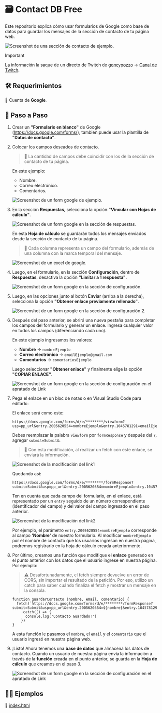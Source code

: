# 🗃️ Contact DB Free

Este repositorio explica cómo usar formularios de Google como base de datos para guardar los mensajes de la sección de contacto de tu página web.

![Screenshot de una sección de contacto de ejemplo.](https://github.com/gamboavalentinabel/contact-db-free/blob/main/assets/contact2.png?raw=true)

> [!IMPORTANT]
> La información la saque de un directo de Twitch de [goncypozzo](https://github.com/goncy) → [Canal de Twitch](https://www.twitch.tv/goncypozzo).

## 🛠️ Requerimientos

📌 Cuenta de **Google**.

## 📝 Paso a Paso

1. Crear un **"Formulario en blanco"** de Google (https://docs.google.com/forms/), tambien puede usar la plantilla de **"Datos de contacto"**.

2. Colocar los campos deseados de contacto.
    > 📌 La cantidad de campos debe coincidir con los de la sección de contacto de tu página.

    En este ejemplo:
    - Nombre.
    - Correo electrónico.
    - Comentarios.

    ![Screenshot de un form google de ejemplo.](https://github.com/gamboavalentinabel/contact-db-free/blob/main/assets/formExample.png?raw=true)

3. En la sección **Respuestas**, selecciona la opción **"Vincular con Hojas de cálculo"**.

    ![Screenshot de un form google en la sección de respuestas.](https://github.com/gamboavalentinabel/contact-db-free/blob/main/assets/formRespuestas.png?raw=true)
  
    En esta **Hoja de cálculo** se guardarán todos los mensajes enviados desde la sección de contacto de tu página.

    > 📌 Cada columna representa un campo del formulario, además de una columna con la marca temporal del mensaje.

    ![Screenshot de un excel de google.](https://github.com/gamboavalentinabel/contact-db-free/blob/main/assets/excel.png?raw=true)

4. Luego, en el formulario, en la sección **Configuración**, dentro de **Respuestas**, desactiva la opción **"Limitar a 1 respuesta"**.

    ![Screenshot de un form google en la sección de configuración.](https://github.com/gamboavalentinabel/contact-db-free/blob/main/assets/formConfig.png?raw=true)

5. Luego, en las opciones junto al botón **Enviar** (arriba a la derecha), selecciona la opción **"Obtener enlace previamente rellenado"**.

    ![Screenshot de un form google en la sección de configuración 2.](https://github.com/gamboavalentinabel/contact-db-free/blob/main/assets/formConfig2.png?raw=true)

6. Después del paso anterior, se abrirá una nueva pestaña para completar los campos del formulario y generar un enlace. Ingresa cualquier valor en todos los campos (diferenciando cada uno).

    En este ejemplo ingresamos los valores:
    - **Nombre** → `nombreEjemplo`
    - **Correo electrónico** → `emailEjemplo@gmail.com`
    - **Comentarios** → `comentariosEjemplo`

    Luego seleccionar **"Obtener enlace"** y finalmente elige la opción **"COPIAR ENLACE"**.

    ![Screenshot de un form google en la sección de configuración en el apratado de Link](https://github.com/gamboavalentinabel/contact-db-free/blob/main/assets/formLink.png?raw=true)

7. Pega el enlace en un bloc de notas o en Visual Studio Code para editarlo:

    El enlace será como este:
    ```
    https://docs.google.com/forms/d/e/********/viewform?usp=pp_url&entry.2005620554=nombreEjemplo&entry.1045781291=emailEjemplo@gmail.com&entry.839337160=comentariosEjemplo
    ```
    Debes reemplazar la palabra `viewform` por `formResponse` y después del `?`, agregar `submit=Submit&`.

    > 📌 Con esta modificación, al realizar un fetch con este enlace, se enviará la información.

    ![Screenshot de la modificación del link1](https://github.com/gamboavalentinabel/contact-db-free/blob/main/assets/link1.png?raw=true)

    Quedando así:

    ```
    https://docs.google.com/forms/d/e/********/formResponse?submit=Submit&usp=pp_url&entry.2005620554=nombreEjemplo&entry.1045781291=emailEjemplo@gmail.com&entry.839337160=comentariosEjemplo
    ```

    Ten en cuenta que cada campo del formulario, en el enlace, está representado por un `entry` seguido de un número correspondiente (identificador del campo) y del valor del campo ingresado en el paso anterior.

    ![Screenshot de la modificación del link2](https://github.com/gamboavalentinabel/contact-db-free/blob/main/assets/link2.png?raw=true)
    
    Por ejemplo, el parámetro `entry.2005620554=nombreEjemplo` corresponde al campo **'Nombre'** de nuestro formulario. Al modificar `nombreEjemplo` por el nombre de contacto que los usuarios ingresan en nuestra página, podremos registrarlo en la hoja de cálculo creada anteriormente.

8. Por último, creamos una función que modifique el **enlace** generado en el punto anterior con los datos que el usuario ingrese en nuestra página. Por ejemplo:

    > ⚠️ Desafortunadamente, el fetch siempre devuelve un error de CORS, sin importar el resultado de la petición. Por eso, utilizo un catch para saber cuándo finaliza el fetch y mostrar un mensaje en la consola.

    ```
    function guardarContacto (nombre, email, comentario) {
      fetch(`https://docs.google.com/forms/d/e/********/formResponse?submit=Submit&usp=pp_url&entry.2005620554=${nombre}&entry.1045781291=${email}&entry.839337160=${comentario}`)
        .catch(() => {
          console.log('Contacto Guardado!')
        })
    }
    ```

    A esta función le pasamos el `nombre`, el `email` y el `comentario` que el usuario ingresó en nuestra página web.

9. ¡Listo! Ahora tenemos una **base de datos** que almacena los datos de contacto. Cuando un usuario de nuestra página envía la información a través de la **función** creada en el punto anterior, se guarda en la **Hoja de cálculo** que creamos en el paso 3.

    ![Screenshot de un form google en la sección de configuración en el apratado de Link](https://github.com/gamboavalentinabel/contact-db-free/blob/main/assets/excel2.png?raw=true)

## 👨‍💻 Ejemplos
📌 [index.html](https://github.com/gamboavalentinabel/contact-db-free/blob/main/example/index.html)